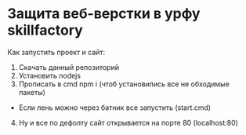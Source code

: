 # Защита веб-верстки в урфу skillfactory

Как запустить проект и сайт:

1. Скачать данный репозиторий
2. Установить nodejs
3. Прописать в cmd npm i (чтоб установились все не обходимые пакеты)
  - Если лень можно через батник все запустить (start.cmd)
4. Ну и все по дефолту сайт открывается на порте 80 (localhost:80)
